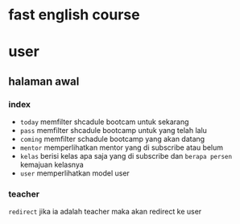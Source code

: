 # fast english course

# user
## halaman awal
### index
* `today` memfilter shcadule bootcam untuk sekarang
* `pass` memfilter shcadule bootcamp untuk yang telah lalu
* `coming` memfilter schadule bootcamp yang akan datang
* `mentor` memperlihatkan mentor yang di subscribe atau belum
* `kelas` berisi kelas apa saja yang di subscribe dan `berapa persen` kemajuan kelasnya
* `user` memperlihatkan model user

### teacher
`redirect` jika ia adalah teacher maka akan redirect ke user
